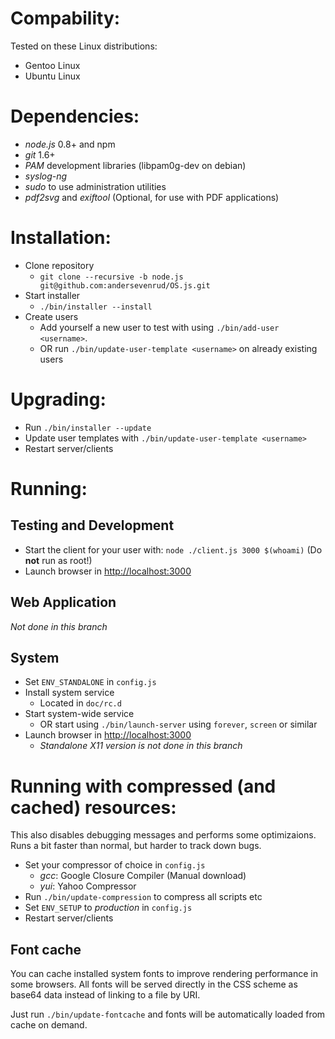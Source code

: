# Compability:
Tested on these Linux distributions:
* Gentoo Linux
* Ubuntu Linux

# Dependencies:
* _node.js_ 0.8+ and npm
* _git_ 1.6+
* _PAM_ development libraries (libpam0g-dev on debian)
* _syslog-ng_
* _sudo_ to use administration utilities
* _pdf2svg_ and _exiftool_ (Optional, for use with PDF applications)

# Installation:
* Clone repository
  - `git clone --recursive -b node.js git@github.com:andersevenrud/OS.js.git`
* Start installer
  - `./bin/installer --install`
* Create users
  - Add yourself a new user to test with using `./bin/add-user <username>`.
  - OR run `./bin/update-user-template <username>` on already existing users

# Upgrading:
* Run `./bin/installer --update`
* Update user templates with `./bin/update-user-template <username>`
* Restart server/clients

# Running:

## Testing and Development
* Start the client for your user with:
  `node ./client.js 3000 $(whoami)` (Do **not** run as root!)
* Launch browser in [http://localhost:3000](http://localhost:3000)

## Web Application
_Not done in this branch_

## System
* Set `ENV_STANDALONE` in `config.js`
* Install system service
  - Located in `doc/rc.d`
* Start system-wide service
  - OR start using `./bin/launch-server` using `forever`, `screen` or similar
* Launch browser in [http://localhost:3000](http://localhost:3000)
  - _Standalone X11 version is not done in this branch_

# Running with compressed (and cached) resources:
This also disables debugging messages and performs some optimizaions.
Runs a bit faster than normal, but harder to track down bugs.

* Set your compressor of choice in `config.js`
  - _gcc_: Google Closure Compiler (Manual download)
  - _yui_: Yahoo Compressor
* Run `./bin/update-compression` to compress all scripts etc
* Set `ENV_SETUP` to _production_ in `config.js`
* Restart server/clients

## Font cache
You can cache installed system fonts to improve rendering performance in some browsers.
All fonts will be served directly in the CSS scheme as base64 data instead of linking
to a file by URI.

Just run `./bin/update-fontcache` and fonts will be automatically loaded from cache
on demand.
